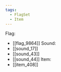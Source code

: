 ```yaml
---
tags:
  - FlagSet
  - Item
---
```

Flag:
- [[flag_9864]]
Sound:
- [[sound_17]]
- [[sound_43]]
- [[sound_44]]
Item:
- [[item_408]]
